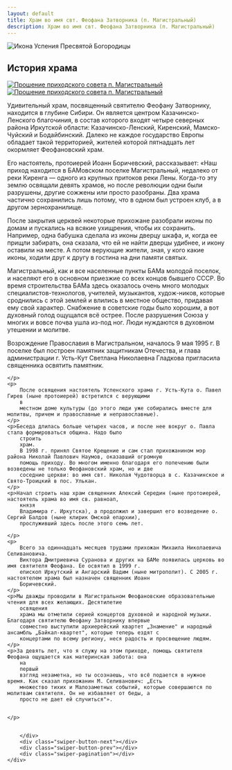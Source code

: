 ```yaml
---
layout: default
title: Храм во имя свт. Феофана Затворника (п. Магистральный)
description: Храм во имя свт. Феофана Затворника (п. Магистральный)
---
```


<div class="container-icon">
    <img class="icon" src="{{ '/assets/img/feofan.jpg' | relative_url }}" alt="Икона Успения Пресвятой Богородицы">
</div>
<h2 class="body-header">История храма</h2>
<div class="container-image-history_1">
    <a class="colorbox" href="{{ '/assets/img/history-img/Untitled-1.jpg' | relative_url }}">
        <img class="image-history_1" src="{{ '/assets/img/history-img/Untitled-1.jpg' | relative_url }}"
            alt="Прошение приходского совета п. Магистральный">
    </a>
</div>
<div class="container-image-history_2">
    <a class="colorbox" href="{{ '/assets/img/history-img/Untitled-2.jpg' | relative_url }}">
        <img class="image-history_2" src="{{ '/assets/img/history-img/Untitled-2.jpg' | relative_url }}"
            alt="Прошение приходского совета п. Магистральный">
    </a>
</div>
<div class="lorem">
    <p>
        Удивительный храм, посвященный святителю Феофану Затворнику, находится в глубине Сибири. Он является центром
        Казачинско-Ленского благочиния, в состав которого входят четыре северных района Иркутской области:
        Казачинско-Ленский, Киренский, Мамско-Чуйский и Бодайбинский. Далеко не каждое государство Европы обладает
        такой территорией, жителей которой пятнадцать лет окормляет Феофановский храм.
    </p>
    <p>
        Его настоятель, протоиерей Иоанн Боричевский, рассказывает: «Наш приход находится в БАМовском поселке
        Магистральный, недалеко от реки Киренга — одного из крупных притоков реки Лены. Когда-то эту землю освящали
        девять храмов, но после революции одни были разрушены, другие сожжены или просто разобраны. Два храма частично
        сохранились лишь потому, что в одном был устроен клуб, а в другом зернохранилище.</p>
    <p>После закрытия церквей
        некоторые прихожане разобрали иконы по домам и пускались на всякие ухищрения, чтобы их сохранить. Например, одна
        бабушка сделала из иконы дверцу шкафа, и, когда ее прищли забирать, она сказала, что ей не найти дверцы удибнее,
        и икону оставили на месте. А потом верующие жители, зная, у кого какие иконы, ходили друг к другу в гостина на
        дни памяти святых.
    </p>
    <p>
        Магистральный, как и все населенные пункты БАМа молодой поселок, и населяют его в основном приезжие со всех
        концов бывшего СССР. Во время строительства БАМа здесь оказалось очень много молодых специалистов-технологов,
        учителей, музыкантов, худож-ников, которые сроднились с этой землей и влились в местное общество, придавая ему
        свой характер. Снабжение в советские годы было хорошим, а вот духовный голод ощущался всё
        острее. После разрушения Союза у многих и вовсе почва ушла из-под ног. Люди нуждаются в духовном утешении и
        молитве.
    </p>
    <p>Возрождение Православия в Магистральном, началось 9 мая 1995 г. В поселке был построен памятник
        защитникам Отечества, и глава администрации г. Усть-Кут Светлана Николаевна Гладкова пригласила священника
        освятить памятник.


    </p>
    <p>
        После освящения настоятель Успенского храма г. Усть-Кута о. Павел Гирев (ныне протоиерей) встретился с верующими
        в
        местном доме культуры (до этого люди уже собирались вместе для молитвы, причем и православные и неправославные).
    </p>
    <p>Беседа длилась больше четырех часов, и после нее вокруг о. Павла стала формироваться община. Надо было
        строить
        храм.
        В 1998 г. принял Святое Крещение и сам стал прихожанином мэр района Николай Павлович Наумов, оказавший огромную
        помощь приходу. Во многом именно благодаря его попечению были возведены не только Феофановский храм, но и две
        соседние церкви: во имя свт. Николая Чудотворца в с. Казачинское и Свято-Троицкий в пос. Улькан.
    </p>
    <p>Начал строить наш храм священник Алексий Середин (ныне протоиерей, настоятель храма во имя св. равноап,
        князя
        Владимира г. Иркутска), а продолжил и завершил его возведение о. Сергий Балдов (ныне клирик Омской епархии),
        прослуживший здесь после этого семь лет.

    </p>
    <p>
        Всего за одиннадцать месяцев трудами прихожан Михаила Николаевича Селивановича.
        Виктора Дмитриевича Суранова и других на БАМе появилась церковь во имя святителя Феофана. Ее освятил в 1999 г.
        епископ Иркутский и Ангарский Вадим (ныне митрополит). С 2005 г. настоятелем храма был назначен священник Иоанн
        Боричевский.
    </p>
    <p>Мы дважды проводили в Магистральном Феофановские образовательные чтения для всех желающих. Десятилетие
        освящения
        храма мы отметили серией концертов духовной и народной музыки. Благодаря святителю Феофану Затворнику впервые
        совместно выступили архиерейский квартет „Знамение" и народный ансамбль „Байкал-квартет", которые теперь ездят с
        концертами по всему региону, неся радость и просвещение людям.
    </p>
    <p>За девять лет, что я служу на этом приходе, помощь святителя Феофана ощущается как материнская забота: она
        на
        первый
        взгляд незаметна, но ты осознаешь, что всё подается в нужное время. Как сказал прихожанин М. Селиванович: „Есть
        множество тихих и Малозаметных событий, которые совершаются по молитвам святителя. Он не избавляет от беды, а
        просто не дает ей случиться"».


    </p>
</div>

<div class="container-slider">
    <div class="image-slider swiper-container">
        <div class="image-slider_wrapper swiper-wrapper">
            <div class="image-slider_slide swiper-slide">
                <div class="image-slider_image">
                    <a class="group fade" href="{{ '/assets/img/history-img/Untitled-3.jpg' | relative_url }}">
                        <img class="fade" src="{{ '/assets/img/history-img/Untitled-3.jpg' | relative_url }}" alt="">
                    </a>
                </div>
            </div>
            <div class="image-slider_slide swiper-slide">
                <div class="image-slider_image">
                    <a class="group fade" href="{{ '/assets/img/history-img/Untitled-4.jpg' | relative_url }}">
                        <img class="fade" src="{{ '/assets/img/history-img/Untitled-4.jpg' | relative_url }}" alt="">
                    </a>
                </div>
            </div>
            <div class="image-slider_slide swiper-slide">
                <div class="image-slider_image">
                    <a class="group fade" href="{{ '/assets/img/history-img/Untitled-5.jpg' | relative_url }}">
                        <img class="fade" src="{{ '/assets/img/history-img/Untitled-5.jpg' | relative_url }}" alt="">
                    </a>
                </div>
            </div>
            <div class="image-slider_slide swiper-slide">
                <div class="image-slider_image">
                    <a class="group fade" href="{{ '/assets/img/history-img/Untitled-6.jpg' | relative_url }}">
                        <img class="fade" src="{{ '/assets/img/history-img/Untitled-6.jpg' | relative_url }}" alt="">
                    </a>
                </div>
            </div>
            <div class="image-slider_slide swiper-slide">
                <div class="image-slider_image">
                    <a class="group fade" href="{{ '/assets/img/history-img/Untitled-7.jpg' | relative_url }}">
                        <img class="fade" src="{{ '/assets/img/history-img/Untitled-7.jpg' | relative_url }}" alt="">
                    </a>
                </div>
            </div>
            <div class="image-slider_slide swiper-slide">
                <div class="image-slider_image">
                    <a class="group fade" href="{{ '/assets/img/history-img/Untitled-8.jpg' | relative_url }}">
                        <img class="fade" src="{{ '/assets/img/history-img/Untitled-8.jpg' | relative_url }}" alt="">
                    </a>
                </div>
            </div>
            <div class="image-slider_slide swiper-slide">
                <div class="image-slider_image">
                    <a class="group fade" href="{{ '/assets/img/history-img/Untitled-9.jpg' | relative_url }}">
                        <img class="fade" src="{{ '/assets/img/history-img/Untitled-9.jpg' | relative_url }}" alt="">
                    </a>
                </div>
            </div>
            <div class="image-slider_slide swiper-slide">
                <div class="image-slider_image">
                    <a class="group fade" href="{{ '/assets/img/history-img/Untitled-10.jpg' | relative_url }}">
                        <img class="fade" src="{{ '/assets/img/history-img/Untitled-10.jpg' | relative_url }}" alt="">
                    </a>
                </div>
            </div>
            <div class="image-slider_slide swiper-slide">
                <div class="image-slider_image">
                    <a class="group fade" href="{{ '/assets/img/history-img/Untitled-11.jpg' | relative_url }}">
                        <img class="fade" src="{{ '/assets/img/history-img/Untitled-11.jpg' | relative_url }}" alt="">
                    </a>
                </div>
            </div>
            <div class="image-slider_slide swiper-slide">
                <div class="image-slider_image">
                    <a class="group fade" href="{{ '/assets/img/history-img/Untitled-12.jpg' | relative_url }}">
                        <img class="fade" src="{{ '/assets/img/history-img/Untitled-12.jpg' | relative_url }}" alt="">
                    </a>
                </div>
            </div>
            <div class="image-slider_slide swiper-slide">
                <div class="image-slider_image">
                    <a class="group fade" href="{{ '/assets/img/history-img/Untitled-13.jpg' | relative_url }}">
                        <img class="fade" src="{{ '/assets/img/history-img/Untitled-13.jpg' | relative_url }}" alt="">
                    </a>
                </div>
            </div>
            <div class="image-slider_slide swiper-slide">
                <div class="image-slider_image">
                    <a class="group fade" href="{{ '/assets/img/history-img/Untitled-14.jpg' | relative_url }}">
                        <img class="fade" src="{{ '/assets/img/history-img/Untitled-14.jpg' | relative_url }}" alt="">
                    </a>
                </div>
            </div>
            <div class="image-slider_slide swiper-slide">
                <div class="image-slider_image">
                    <a class="group fade" href="{{ '/assets/img/history-img/Untitled-1.jpg' | relative_url }}">
                        <img class="fade" src="{{ '/assets/img/history-img/Untitled-1.jpg' | relative_url }}" alt="">
                    </a>
                </div>
            </div>
            <div class="image-slider_slide swiper-slide">
                <div class="image-slider_image">
                    <a class="group fade" href="{{ '/assets/img/history-img/Untitled-2.jpg' | relative_url }}">
                        <img class="fade" src="{{ '/assets/img/history-img/Untitled-2.jpg' | relative_url }}" alt="">
                    </a>
                </div>
            </div>

        </div>
        <div class="swiper-button-next"></div>
        <div class="swiper-button-prev"></div>
        <div class="swiper-pagination"></div>
    </div>

</div>
